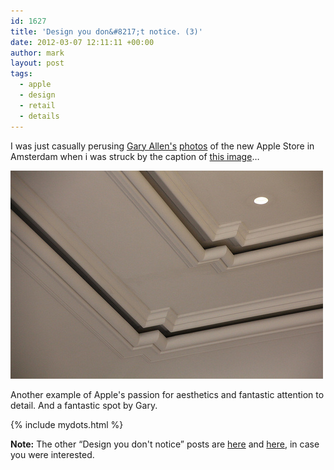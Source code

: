 ```yaml
---
id: 1627
title: 'Design you don&#8217;t notice. (3)'
date: 2012-03-07 12:11:11 +00:00
author: mark
layout: post
tags:
  - apple
  - design
  - retail
  - details
---
```

I was just casually perusing [Gary Allen's](http://www.ifoapplestore.com/) [photos](http://www.flickr.com/photos/ifostore/sets/72157629143777004/with/6951762181/) of the new Apple Store in Amsterdam when i was struck by the caption of [this image](http://www.flickr.com/photos/ifostore/6951762181)&#8230;

![Apple Store Amsterdam ceiling vents](/images/fromwp/2012/03/ifostore_amsterdam_vents.jpg)

Another example of Apple's passion for aesthetics and fantastic attention to detail. And a fantastic spot by Gary.

{% include mydots.html %}

**Note:** The other &#8220;Design you don't notice&#8221; posts are [here](http://www.sallonoroff.co.uk/blog/2011/10/design-you-dont-notice/) and [here](http://www.sallonoroff.co.uk/blog/2011/11/design-you-dont-notice-2/), in case you were interested.
